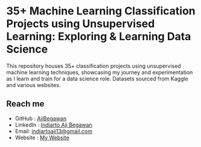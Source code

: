 # 35+ Machine Learning Classification Projects using Unsupervised Learning: Exploring & Learning Data Science

This repository houses 35+ classification projects using unsupervised machine learning techniques, showcasing my journey and experimentation as I learn and train for a data science role. Datasets sourced from Kaggle and various websites.

## Reach me

- GitHub : [AjiBegawan](https://github.com/AjiBegawan)
- LinkedIn : [Indiarto Aji Begawan](https://www.linkedin.com/in/indiartoajib/)
- Email: indiartoaji13@gmail.com
- Website : [My Website](https://indiarto-aji-begawan.vercel.app/)
